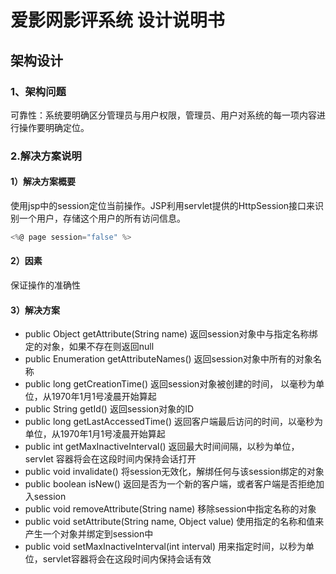 # 爱影网影评系统 设计说明书

## 架构设计

### 1、架构问题
    
可靠性：系统要明确区分管理员与用户权限，管理员、用户对系统的每一项内容进行操作要明确定位。

### 2.解决方案说明

#### 1）解决方案概要

使用jsp中的session定位当前操作。JSP利用servlet提供的HttpSession接口来识别一个用户，存储这个用户的所有访问信息。
```js
<%@ page session="false" %>
```

#### 2）因素

保证操作的准确性

#### 3）解决方案

- public Object getAttribute(String name)
返回session对象中与指定名称绑定的对象，如果不存在则返回null
- public Enumeration getAttributeNames()
返回session对象中所有的对象名称
- public long getCreationTime()
返回session对象被创建的时间， 以毫秒为单位，从1970年1月1号凌晨开始算起
- public String getId()
返回session对象的ID
- public long getLastAccessedTime()
返回客户端最后访问的时间，以毫秒为单位，从1970年1月1号凌晨开始算起
- public int getMaxInactiveInterval()
返回最大时间间隔，以秒为单位，servlet 容器将会在这段时间内保持会话打开
- public void invalidate()
将session无效化，解绑任何与该session绑定的对象
- public boolean isNew()
返回是否为一个新的客户端，或者客户端是否拒绝加入session
- public void removeAttribute(String name)
移除session中指定名称的对象
- public void setAttribute(String name, Object value) 
使用指定的名称和值来产生一个对象并绑定到session中
- public void setMaxInactiveInterval(int interval)
用来指定时间，以秒为单位，servlet容器将会在这段时间内保持会话有效

